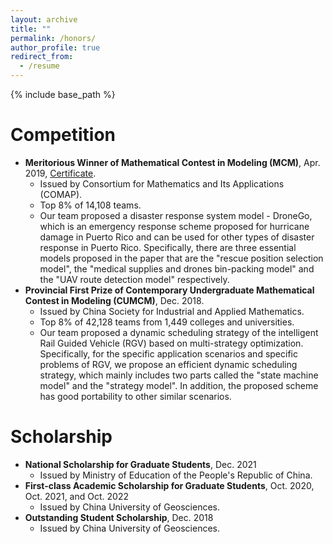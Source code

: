 ```yaml
---
layout: archive
title: ""
permalink: /honors/
author_profile: true
redirect_from:
  - /resume
---
```


{% include base_path %}

# Competition

* **Meritorious Winner of Mathematical Contest in Modeling (MCM)**, Apr. 2019, [Certificate](https://www.comap-math.com/mcm/2019Certs/1903649.pdf). 
  * Issued by Consortium for Mathematics and Its Applications (COMAP). 
  * Top 8% of 14,108 teams.
  * Our team proposed a disaster response system model - DroneGo, which is an emergency response scheme proposed for hurricane damage in Puerto Rico and can be used for other types of disaster response in Puerto Rico. Specifically, there are three essential models proposed in the paper that are the "rescue position selection model", the "medical supplies and drones bin-packing model" and the "UAV route detection model" respectively.
* **Provincial First Prize of Contemporary Undergraduate Mathematical Contest in Modeling (CUMCM)**, Dec. 2018.
  * Issued by China Society for Industrial and Applied Mathematics.
  * Top 8% of 42,128 teams from 1,449 colleges and universities.
  * Our team proposed a dynamic scheduling strategy of the intelligent Rail Guided Vehicle (RGV) based on multi-strategy optimization. Specifically, for the specific application scenarios and specific problems of RGV, we propose an efficient dynamic scheduling strategy, which mainly includes two parts called the "state machine model" and the "strategy model". In addition, the proposed scheme has good portability to other similar scenarios.

# Scholarship

* **National Scholarship for Graduate Students**, Dec. 2021
  * Issued by Ministry of Education of the People's Republic of China.
* **First-class Academic Scholarship for Graduate Students**, Oct. 2020, Oct. 2021, and Oct. 2022
  * Issued by China University of Geosciences.
* **Outstanding Student Scholarship**, Dec. 2018
  * Issued by China University of Geosciences.
 
